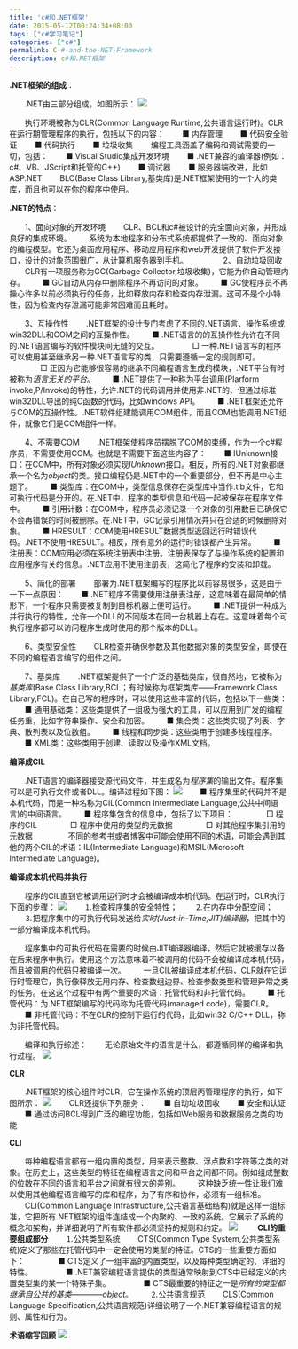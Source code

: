 ```yaml
---
title: 'c#和.NET框架'
date: 2015-05-12T00:24:34+08:00
tags: ["c#学习笔记"]
categories: ["c#"]
permalink: C-#-and-the-NET-Framework
description: c#和.NET框架
---
```

**.NET框架的组成**：

　　.NET由三部分组成，如图所示：
![](/image/cSharp/cSharp1.png)<!--more-->

　　执行环境被称为CLR(Common Language Runtime,公共语言运行时)。CLR在运行期管理程序的执行，包括以下的内容：
　　■ 内存管理
　　■ 代码安全验证
　　■ 代码执行
　　■ 垃圾收集
　　编程工具涵盖了编码和调试需要的一切，包括：
　　■ Visual Studio集成开发环境
　　■ .NET兼容的编译器(例如：c#、VB、JScript和托管的C++)
　　■ 调试器
　　■ 服务器端改进，比如ASP.NET
　　BLC(Base Class Library,基类库)是.NET框架使用的一个大的类库，而且也可以在你的程序中使用。

**.NET的特点**：

　　1、面向对象的开发环境
　　CLR、BCL和c#被设计的完全面向对象，并形成良好的集成环境。
　　系统为本地程序和分布式系统都提供了一致的、面向对象的编程模型。它还为桌面应用程序、移动应用程序和web开发提供了软件开发接口，设计的对象范围很广，从计算机服务器到手机。
　　
　　2、自动垃圾回收
　　CLR有一项服务称为GC(Garbage Collector,垃圾收集)，它能为你自动管理内存。
　　■ GC自动从内存中删除程序不再访问的对象。
　　■ GC使程序员不再操心许多以前必须执行的任务，比如释放内存和检查内存泄漏。这可不是个小特性，因为检查内存泄漏可能非常困难而且耗时。

　　3、互操作性
　　.NET框架的设计专门考虑了不同的.NET语言、操作系统或win32DLL和COM之间的互操作性。
　　■ .NET语言的的互操作性允许在不同的.NET语言编写的软件模块间无缝的交互。
　　　　□ 一种.NET语言写的程序可以使用甚至继承另一种.NET语言写的类，只需要遵循一定的规则即可。
　　　　□ 正因为它能够很容易的继承不同编程语言生成的模块，.NET平台有时被称为*语言无关的平台*。
　　■ .NET提供了一种称为平台调用(Plarform invoke,P/Invoke)的特性，允许.NET的代码调用并使用非.NET的、但通过标准win32DLL导出的纯C函数的代码，比如windows API。
　　■ .NET框架还允许与COM的互操作性。.NET软件组建能调用COM组件，而且COM也能调用.NET组件，就像它们是COM组件一样。

　　4、不需要COM
　　.NET框架使程序员摆脱了COM的束缚，作为一个c#程序员，不需要使用COM。也就是不需要下面这些内容了：
　　■ IUnknown接口：在COM中，所有对象必须实现*IUnknown*接口。相反，所有的.NET对象都继承一个名为*object*的类。接口编程仍是.NET中的一个重要部分，但不再是中心主题了。
　　■ 类型库：在COM中，类型信息保存在类型库中当作.tlb文件，它和可执行代码是分开的。在.NET中，程序的类型信息和代码一起被保存在程序文件中。
　　■ 引用计数：在COM中，程序员必须记录一个对象的引用数目已确保它不会再错误的时间被删除。在.NET中，GC记录引用情况并只在合适的时候删除对象。
　　■ HRESULT：COM使用HRESULT数据类型返回运行时错误代码。.NET不使用HRESULT。相反，所有意外的运行时错误都产生异常。
　　■ 注册表：COM应用必须在系统注册表中注册。注册表保存了与操作系统的配置和应用程序有关的信息。.NET应用不使用注册表，这简化了程序的安装和卸载。

　　5、简化的部署
　　部署为.NET框架编写的程序比以前容易很多，这是由于一下一点原因：
　　■ .NET程序不需要使用注册表注册，这意味着在最简单的情形下，一个程序只需要被复制到目标机器上便可运行。
　　■ .NET提供一种成为并行执行的特性，允许一个DLL的不同版本在同一台机器上存在。这意味着每个可执行程序都可以访问程序生成时使用的那个版本的DLL。

　　6、类型安全性
　　CLR检查并确保参数及其他数据对象的类型安全，即使在不同的编程语言编写的组件之间。

　　7、基类库
　　.NET框架提供了一个广泛的基础类库，很自然地，它被称为*基类库*(Base Class Library,BCL；有时候称为框架类库——Framework Class Library,FCL)。在自己写的程序时，可以使用这些丰富的代码，包括以下一些类：
　　■ 通用基础类：这些类提供了一组极为强大的工具，可以应用到广发的编程任务重，比如字符串操作、安全和加密。
　　■ 集合类：这些类实现了列表、字典、散列表以及位数组。
　　■ 线程和同步类：这些类用于创建多线程程序。
　　■ XML类：这些类用于创建、读取以及操作XML文档。

**编译成CIL**

　　.NET语言的编译器接受源代码文件，并生成名为*程序集*的输出文件。程序集可以是可执行文件或者DLL。编译过程如下图：
![](/image/cSharp/cSharp2.png)
　　■ 程序集里的代码并不是本机代码，而是一种名称为CIL(Common Intermediate Language,公共中间语言)的中间语言。
　　■ 程序集包含的信息中，包括了以下项目：
　　　　□ 程序的CIL
　　　　□ 程序中使用的类型的元数据
　　　　□ 对其他程序集引用的元数据
　　
　　不同的参考书或者博客中可能会使用不同的术语，可能会遇到其他的两个CIL的术语：IL(Intermediate Language)和MSIL(Microsoft Intermediate Language)。

**编译成本机代码并执行**

　　程序的CIL直到它被调用运行时才会被编译成本机代码。在运行时，CLR执行下面的步骤：
![](/image/cSharp/cSharp3.png)
　　⒈检查程序集的安全特性；
　　⒉在内存中分配空间；
　　⒊把程序集中的可执行代码发送给*实时(Just-in-Time,JIT)编译器*，把其中的一部分编译成本机代码。

　　程序集中的可执行代码在需要的时候由JIT编译器编译，然后它就被缓存以备在后来程序中执行。使用这个方法意味着不被调用的代码不会被编译成本机代码，而且被调用的代码只被编译一次。
　　一旦CIL被编译成本机代码，CLR就在它运行时管理它，执行像释放无用内存、检查数组边界、检查参数类型和管理异常之类的任务。在这这个过程中有两个重要的术语：托管代码和非托管代码。
　　■ 托管代码：为.NET框架编写的代码称为托管代码(managed code)，需要CLR。
　　■ 非托管代码：不在CLR的控制下运行的代码，比如win32 C/C++ DLL，称为非托管代码。

　　编译和执行综述：
　　无论原始文件的语言是什么，都遵循同样的编译和执行过程。
![](/image/cSharp/cSharp4.png)

**CLR**

　　.NET框架的核心组件时CLR，它在操作系统的顶层丙管理程序的执行，如下图所示：
![](/image/cSharp/cSharp5.png)
　　CLR还提供下列服务：
　　■ 自动垃圾回收
　　■ 安全和认证
　　■ 通过访问BCL得到广泛的编程功能，包括如Web服务和数据服务之类的功能

**CLI**

　　每种编程语言都有一组内置的类型，用来表示整数、浮点数和字符等之类的对象。在历史上，这些类型的特征在编程语言之间和平台之间都不同。例如组成整数的位数在不同的语言和平台之间就有很大的差别。
　　这种缺乏统一性让我们难以使用其他编程语言编写的库和程序，为了有序和协作，必须有一组标准。
　　CLI(Common Language Infrastructure,公共语言基础结构)就是这样一组标准，它把所有.NET框架的组件连结成一个内聚的、一致的系统。它展示了系统的概念和架构，并详细说明了所有软件都必须坚持的规则和约定。
![](/image/cSharp/cSharp6.png)
　　
**CLI的重要组成部分**
　　⒈公共类型系统
　　CTS(Common Type System,公共类型系统)定义了那些在托管代码中一定会使用的类型的特征。CTS的一些重要方面如下：
　　　　■ CTS定义了一组丰富的内置类型，以及每种类型确定的、详细的特性。
　　　　■ .NET兼容编程语言提供的类型通常映射到CTS中已经定义的内置类型集的某一个特殊子集。
　　　　■ CTS最重要的特征之一是*所有的类型都继承自公共的基类————object*。
　　⒉公共语言规范
　　CLS(Common Language Specification,公共语言规范)详细说明了一个.NET兼容编程语言的规则、属性和行为。

**术语缩写回顾**
![](/image/cSharp/cSharp7.png)
